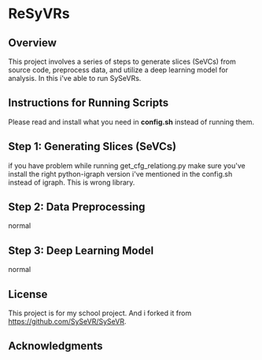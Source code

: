 # ReSyVRs

## Overview
This project involves a series of steps to generate slices (SeVCs) from source code, preprocess data, and utilize a deep learning model for analysis. In this i've able to run SySeVRs. 
## Instructions for Running Scripts
Please read and install what you need in **config.sh** instead of running them.

## Step 1: Generating Slices (SeVCs)
if you have problem while running get_cfg_relationg.py make sure you've install the right python-igraph version i've mentioned in the config.sh instead of igraph. This is wrong library.
## Step 2: Data Preprocessing
normal
## Step 3: Deep Learning Model
normal

## License
This project is for my school project. And i forked it from https://github.com/SySeVR/SySeVR.

## Acknowledgments
